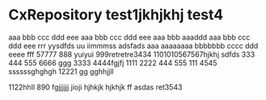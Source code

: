 # CxRepository test1jkhjkhj test4
aaa bbb ccc ddd eee
aaa bbb ccc ddd eee
aaa bbb
aaaddd
aaa bbb ccc ddd eee rrr yysdfds uu iimmmss
adsfads
aaa aaaaaaaa bbbbbbb cccc ddd eeee fff 57777 888  yuiyui 999retretre3434
1101010567567hjkhj
sdfds
333 444 555 6666 ggg
3333 4444fgjfj
1111 2222
444 555
111 4545
ssssssghghgh
12221
gg
gghhjjll

1122hhll
890
fgjjjjjj
jioji
hjhkjk
hjkhjk
ff
asdas
ret3543
